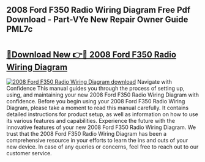 ## 2008 Ford F350 Radio Wiring Diagram Free Pdf Download - Part-VYe New Repair Owner Guide PML7c

# <h2><a href="http://dfp8mze.blite.top/?on=2008+Ford+F350+Radio+Wiring+Diagram">🔗Download New 👉🔴 2008 Ford F350 Radio Wiring Diagram</a></h2>

[![2008 Ford F350 Radio Wiring Diagram download](https://i.imgur.com/lujVjoI.png)](http://dfp8mze.blite.top/?on=2008+Ford+F350+Radio+Wiring+Diagram)
Navigate with Confidence This manual guides you through the process of setting up, using, and maintaining your new 2008 Ford F350 Radio Wiring Diagram with confidence. Before you begin using your 2008 Ford F350 Radio Wiring Diagram, please take a moment to read this manual carefully. It contains detailed instructions for product setup, as well as information on how to use its various features and capabilities. Experience the future with the innovative features of your new 2008 Ford F350 Radio Wiring Diagram. We trust that the 2008 Ford F350 Radio Wiring Diagram has been a comprehensive resource in your efforts to learn the ins and outs of your new device. In case of any queries or concerns, feel free to reach out to our customer service.
